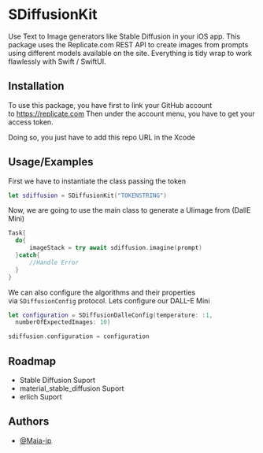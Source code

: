 
# SDiffusionKit

Use Text to Image generators like Stable Diffusion in your iOS app. This package uses the Replicate.com REST API to create images from prompts using different models available on the site. Everything is tidy wrap to work flawlessly with Swift / SwiftUI.


## Installation

To use this package, you have first to link your GitHub account to https://replicate.com
Then under the account menu, you have to get your access token.

Doing so, you just have to add this repo URL in the Xcode
    
## Usage/Examples
First we have to instantiate the class passing the token
```Swift
let sdiffusion = SDiffusionKit("TOKENSTRING")
```

Now, we are going to use the main class to generate a UIimage from (DallE Mini)
```Swift
Task{
  do{
      imageStack = try await sdiffusion.imagine(prompt)
  }catch{
      //Handle Error
  }
}
```

We can also configure the algorithms and their properties via `SDiffusionConfig` protocol. Lets configure our DALL-E Mini
```Swift
let configuration = SDiffusionDalleConfig(temperature: :1, 
  numberOfExpectedImages: 10)

sdiffusion.configuration = configuration
```




## Roadmap

- Stable Diffusion Suport
- material_stable_diffusion Suport
- erlich Suport


## Authors

- [@Maia-jp](https://github.com/Maia-jp)


